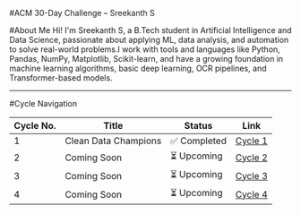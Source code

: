 #ACM 30-Day Challenge – Sreekanth S

#About Me
Hi! I'm Sreekanth S, a B.Tech student in Artificial Intelligence and Data Science, passionate about applying ML, data analysis, and automation to solve real-world problems.I work with tools and languages like Python, Pandas, NumPy, Matplotlib, Scikit-learn, and have a growing foundation in machine learning algorithms, basic deep learning, OCR pipelines, and Transformer-based models.

---

#Cycle Navigation

| Cycle No. | Title                  | Status       | Link                                          |
|-----------|------------------------|--------------|-----------------------------------------------|
| 1         | Clean Data Champions   | ✅ Completed | [Cycle 1](./Cycle_1_Clean_Data_Champions/)    |
| 2         | Coming Soon            | ⏳ Upcoming  | [Cycle 2](./Cycle_2_[Coming_Soon]/)           |
| 3         | Coming Soon            | ⏳ Upcoming  | [Cycle 3](./Cycle_3_[Coming_Soon]/)           |
| 4         | Coming Soon            | ⏳ Upcoming  | [Cycle 4](./Cycle_4_[Coming_Soon]/)           |
